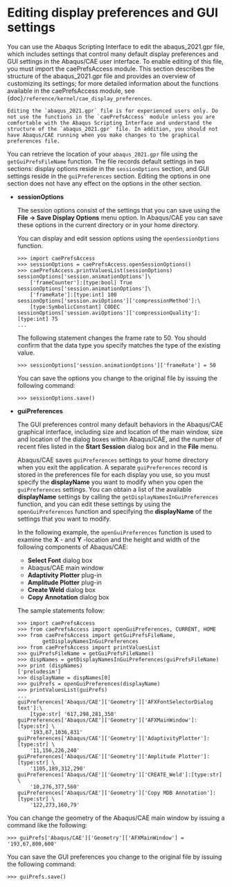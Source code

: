 # Editing display preferences and GUI settings

You can use the Abaqus Scripting Interface to edit the abaqus_2021.gpr file, which includes settings that control many default display preferences and GUI settings in the Abaqus/CAE user interface. To enable editing of this file, you must import the caePrefsAccess module. This section describes the structure of the abaqus_2021.gpr file and provides an overview of customizing its settings; for more detailed information about the functions available in the caePrefsAccess module, see {doc}`/reference/kernel/cae_display_preferences`.

```{warning}
Editing the `abaqus_2021.gpr` file is for experienced users only. Do not use the functions in the `caePrefsAccess` module unless you are comfortable with the Abaqus Scripting Interface and understand the structure of the `abaqus_2021.gpr` file. In addition, you should not have Abaqus/CAE running when you make changes to the graphical preferences file.
```

You can retrieve the location of your `abaqus_2021.gpr` file using the `getGuiPrefsFileName` function. The file records default settings in two sections: display options reside in the `sessionOptions` section, and GUI settings reside in the `guiPreferences` section. Editing the options in one section does not have any effect on the options in the other section.

- **sessionOptions**

  The session options consist of the settings that you can save using the **File -> Save Display Options** menu option. In Abaqus/CAE you can save these options in the current directory or in your home directory.

  You can display and edit session options using the `openSessionOptions` function.

  ```pycon
  >>> import caePrefsAccess
  >>> sessionOptions = caePrefsAccess.openSessionOptions()
  >>> caePrefsAccess.printValuesList(sessionOptions)
  sessionOptions['session.animationOptions']\
      ['frameCounter']:[type:bool] True
  sessionOptions['session.animationOptions']\
      ['frameRate']:[type:int] 100
  sessionOptions['session.aviOptions']['compressionMethod']:\
      [type:SymbolicConstant] CODEC
  sessionOptions['session.aviOptions']['compressionQuality']:[type:int] 75
  ...
  ```

  The following statement changes the frame rate to 50. You should confirm that the data type you specify matches the type of the existing value.

  ```pycon
  >>> sessionOptions['session.animationOptions']['frameRate'] = 50
  ```

  You can save the options you change to the original file by issuing the following command:

  ```pycon
  >>> sessionOptions.save()
  ```

- **guiPreferences**

  The GUI preferences control many default behaviors in the Abaqus/CAE graphical interface, including size and location of the main window, size and location of the dialog boxes within Abaqus/CAE, and the number of recent files listed in the **Start Session** dialog box and in the **File** menu.

  Abaqus/CAE saves `guiPreferences` settings to your home directory when you exit the application. A separate `guiPreferences` record is stored in the preferences file for each display you use, so you must specify the **displayName** you want to modify when you open the `guiPreferences` settings. You can obtain a list of the available **displayName** settings by calling the `getDisplayNamesInGuiPreferences` function, and you can edit these settings by using the `openGuiPreferences` function and specifying the **displayName** of the settings that you want to modify.

  In the following example, the `openGuiPreferences` function is used to examine the **X** - and **Y** -location and the height and width of the following components of Abaqus/CAE:

  - **Select Font** dialog box
  - Abaqus/CAE main window
  - **Adaptivity Plotter** plug-in
  - **Amplitude Plotter** plug-in
  - **Create Weld** dialog box
  - **Copy Annotation** dialog box

  The sample statements follow:

  ```pycon
  >>> import caePrefsAccess
  >>> from caePrefsAccess import openGuiPreferences, CURRENT, HOME
  >>> from caePrefsAccess import getGuiPrefsFileName,
          getDisplayNamesInGuiPreferences
  >>> from caePrefsAccess import printValuesList
  >>> guiPrefsFileName = getGuiPrefsFileName()
  >>> dispNames = getDisplayNamesInGuiPreferences(guiPrefsFileName)
  >>> print (dispNames)
  ['preludesim']
  >>> displayName = dispNames[0]
  >>> guiPrefs = openGuiPreferences(displayName)
  >>> printValuesList(guiPrefs)
  ...
  guiPreferences['Abaqus/CAE']['Geometry']['AFXFontSelectorDialog text']:\
      [type:str] '617,298,281,350'
  guiPreferences['Abaqus/CAE']['Geometry']['AFXMainWindow']:[type:str] \
      '193,67,1036,831'
  guiPreferences['Abaqus/CAE']['Geometry']['AdaptivityPlotter']:[type:str] \
      '11,156,226,240'
  guiPreferences['Abaqus/CAE']['Geometry']['Amplitude Plotter']:[type:str] \
      '1105,189,312,290'
  guiPreferences['Abaqus/CAE']['Geometry']['CREATE_Weld']:[type:str] \
      '10,276,377,560'
  guiPreferences['Abaqus/CAE']['Geometry']['Copy MDB Annotation']:[type:str] \
      '122,273,160,79'
  ```

You can change the geometry of the Abaqus/CAE main window by issuing a command like the following:

```pycon
>>> guiPrefs['Abaqus/CAE']['Geometry']['AFXMainWindow'] = '193,67,800,600'
```

You can save the GUI preferences you change to the original file by issuing the following command:

```pycon
>>> guiPrefs.save()
```
